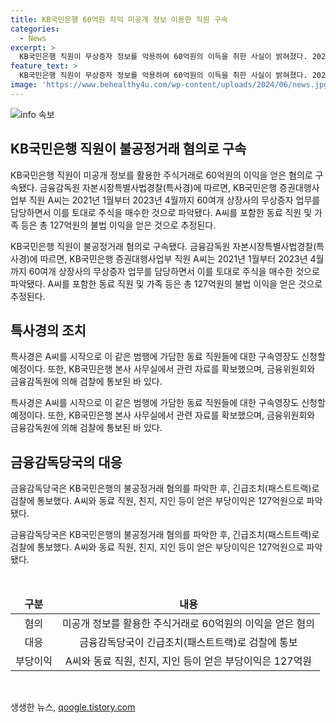 ```yaml
---
title: KB국민은행 60억원 차익 미공개 정보 이용한 직원 구속
categories:
  - News
excerpt: >
  KB국민은행 직원이 무상증자 정보를 악용하여 60억원의 이득을 취한 사실이 밝혀졌다. 2021년부터 2023년까지 60여개 상장사의 무상증자 업무를 담당하면서 이를 토대로 주식을 구매한 것으로 알려졌고, 이로써 약 60억원의 불법이득을 올렸다. 당국은 A씨를 시작으로 다른 직원들에 대한 구속영장도 신청할 계획이며, A씨와 관련된 불법 수익은 127억원에 달한다. KB국민은행은 지난해 8월에 이를 발견하고 당시 관련 자료를 확보했다고 밝혔다.
feature_text: >
  KB국민은행 직원이 무상증자 정보를 악용하여 60억원의 이득을 취한 사실이 밝혀졌다. 2021년부터 2023년까지 60여개 상장사의 무상증자 업무를 담당하면서 이를 토대로 주식을 구매한 것으로 알려졌고, 이로써 약 60억원의 불법이득을 올렸다. 당국은 A씨를 시작으로 다른 직원들에 대한 구속영장도 신청할 계획이며, A씨와 관련된 불법 수익은 127억원에 달한다. KB국민은행은 지난해 8월에 이를 발견하고 당시 관련 자료를 확보했다고 밝혔다.
image: 'https://www.behealthy4u.com/wp-content/uploads/2024/06/news.jpg'
---
```


<p><img src="https://www.behealthy4u.com/wp-content/uploads/2024/06/news.jpg" alt="info 속보" /></p>

<h2 data-ke-size="size26">KB국민은행 직원이 불공정거래 혐의로 구속</h2>

<p>KB국민은행 직원이 미공개 정보를 활용한 주식거래로 60억원의 이익을 얻은 혐의로 구속됐다. 금융감독원 자본시장특별사법경찰(특사경)에 따르면, KB국민은행 증권대행사업부 직원 A씨는 2021년 1월부터 2023년 4월까지 60여개 상장사의 무상증자 업무를 담당하면서 이를 토대로 주식을 매수한 것으로 파악됐다. A씨를 포함한 동료 직원 및 가족 등은 총 127억원의 불법 이익을 얻은 것으로 추정된다.</p>

<p data-ke-size="size16">KB국민은행 직원이 불공정거래 혐의로 구속됐다. 금융감독원 자본시장특별사법경찰(특사경)에 따르면, KB국민은행 증권대행사업부 직원 A씨는 2021년 1월부터 2023년 4월까지 60여개 상장사의 무상증자 업무를 담당하면서 이를 토대로 주식을 매수한 것으로 파악됐다. A씨를 포함한 동료 직원 및 가족 등은 총 127억원의 불법 이익을 얻은 것으로 추정된다.</p>

<h2 data-ke-size="size26">특사경의 조치</h2>

<p>특사경은 A씨를 시작으로 이 같은 범행에 가담한 동료 직원들에 대한 구속영장도 신청할 예정이다. 또한, KB국민은행 본사 사무실에서 관련 자료를 확보했으며, 금융위원회와 금융감독원에 의해 검찰에 통보된 바 있다.</p>

<p data-ke-size="size16">특사경은 A씨를 시작으로 이 같은 범행에 가담한 동료 직원들에 대한 구속영장도 신청할 예정이다. 또한, KB국민은행 본사 사무실에서 관련 자료를 확보했으며, 금융위원회와 금융감독원에 의해 검찰에 통보된 바 있다.</p>

<h2 data-ke-size="size26">금융감독당국의 대응</h2>

<p>금융감독당국은 KB국민은행의 불공정거래 혐의를 파악한 후, 긴급조치(패스트트랙)로 검찰에 통보했다. A씨와 동료 직원, 친지, 지인 등이 얻은 부당이익은 127억원으로 파악됐다.</p>

<p data-ke-size="size16">금융감독당국은 KB국민은행의 불공정거래 혐의를 파악한 후, 긴급조치(패스트트랙)로 검찰에 통보했다. A씨와 동료 직원, 친지, 지인 등이 얻은 부당이익은 127억원으로 파악됐다.</p>

<p data-ke-size="size16">&nbsp;</p>

<table>
<thead>
<tr>
<td style="text-align: center; height: 17px;"><b>구분</b></td>
<td style="text-align: center; height: 17px;"><b>내용</b></td>
</tr>
</thead>
<tbody>
<tr>
<td style="text-align: center; height: 17px;">혐의</td>
<td style="text-align: center; height: 17px;">미공개 정보를 활용한 주식거래로 60억원의 이익을 얻은 혐의</td>
</tr>
<tr>
<td style="text-align: center; height: 17px;">대응</td>
<td style="text-align: center; height: 17px;">금융감독당국이 긴급조치(패스트트랙)로 검찰에 통보</td>
</tr>
<tr>
<td style="text-align: center; height: 17px;">부당이익</td>
<td style="text-align: center; height: 17px;">A씨와 동료 직원, 친지, 지인 등이 얻은 부당이익은 127억원</td>
</tr>
</tbody>
</table>

<p data-ke-size="size16">&nbsp;</p>
생생한 뉴스, <a href="https://qoogle.tistory.com" rel="dofollow">qoogle.tistory.com</a>


